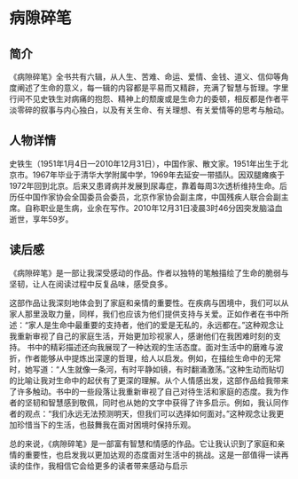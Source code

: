 # 病隙碎笔

## 简介
  《病隙碎笔》全书共有六辑，从人生、苦难、命运、爱情、金钱、道义、信仰等角度阐述了生命的意义，每一辑的内容都是平易而又精辟，充满了智慧与哲理。字里行间不见史铁生对病痛的抱怨、精神上的颓废或是生命力的委顿，相反都是作者平淡零碎的叙事与内心独白，以及有关生命、有关理想、有关爱情等的思考与触动。
## 人物详情
  史铁生（1951年1月4日—2010年12月31日），中国作家、散文家。1951年出生于北京市。1967年毕业于清华大学附属中学，1969年去延安一带插队。因双腿瘫痪于1972年回到北京。后来又患肾病并发展到尿毒症，靠着每周3次透析维持生命。后历任中国作家协会全国委员会委员，北京作家协会副主席，中国残疾人联合会副主席。自称职业是生病，业余在写作。2010年12月31日凌晨3时46分因突发脑溢血逝世，享年59岁。
## 读后感
  《病隙碎笔》是一部让我深受感动的作品。作者以独特的笔触描绘了生命的脆弱与坚韧，让人在阅读过程中反复品味，感受良多。

  这部作品让我深刻地体会到了家庭和亲情的重要性。在疾病与困境中，我们可以从家人那里汲取力量，同样，我们也应该为他们提供支持与关爱。正如作者在书中所述：“家人是生命中最重要的支持者，他们的爱是无私的，永远都在。”这种观念让我重新审视了自己的家庭生活，开始更加珍视家人，感谢他们在我困难时刻的支持。
  书中的精彩描述还向我展现了一种达观的生活态度。面对生活中的磨难与波折，作者能够从中提炼出深邃的哲理，给人以启发。例如，在描绘生命中的无常时，她写道：“人生就像一条河，有时平静如镜，有时翻涌激荡。”这种生动而贴切的比喻让我对生命中的起伏有了更深的理解。从个人情感出发，这部作品给我带来了许多触动。书中的一些段落让我重新审视了自己对待生活和家庭的态度。我为作者的坚韧和智慧感到敬佩，同时也从她的文字中获得了许多启示。例如，我认同作者的观点：“我们永远无法预测明天，但我们可以选择如何面对。”这种观念让我更加珍惜当下的生活，也鼓舞我在面对困境时保持乐观。


  总的来说，《病隙碎笔》是一部富有智慧和情感的作品。它让我认识到了家庭和亲情的重要性，也启发我以更加达观的态度面对生活中的挑战。这是一部值得一读再读的佳作，我相信它会给更多的读者带来感动与启示